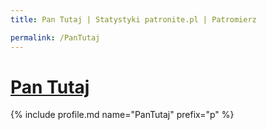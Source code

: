 ```yaml
---
title: Pan Tutaj | Statystyki patronite.pl | Patromierz

permalink: /PanTutaj
---
```


# [Pan Tutaj](https://patronite.pl/PanTutaj)

{% include profile.md name="PanTutaj" prefix="p" %}
